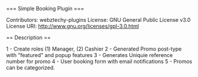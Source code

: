 === Simple Booking Plugin ===

Contributors: webztechy-plugins
License: GNU General Public License v3.0
License URI: http://www.gnu.org/licenses/gpl-3.0.html


== Description ==

1 - Create roles (1) Manager, (2) Cashier
2 - Generated Promo post-type with "featured" and popup features
3 - Generates Uniquie reference number for promo
4 - User booking form with email notifications
5 - Promos can be categorized.
